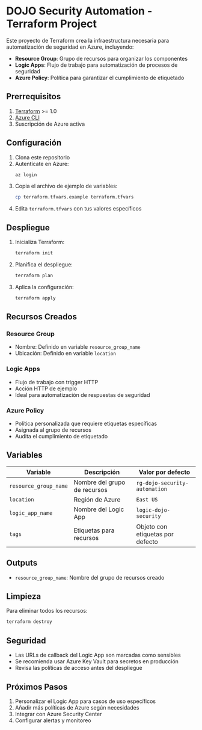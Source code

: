 # DOJO Security Automation - Terraform Project

Este proyecto de Terraform crea la infraestructura necesaria para automatización de seguridad en Azure, incluyendo:

- **Resource Group**: Grupo de recursos para organizar los componentes
- **Logic Apps**: Flujo de trabajo para automatización de procesos de seguridad
- **Azure Policy**: Política para garantizar el cumplimiento de etiquetado

## Prerrequisitos

1. [Terraform](https://www.terraform.io/downloads) >= 1.0
2. [Azure CLI](https://docs.microsoft.com/en-us/cli/azure/install-azure-cli)
3. Suscripción de Azure activa

## Configuración

1. Clona este repositorio
2. Autentícate en Azure:
   ```bash
   az login
   ```
3. Copia el archivo de ejemplo de variables:
   ```bash
   cp terraform.tfvars.example terraform.tfvars
   ```
4. Edita `terraform.tfvars` con tus valores específicos

## Despliegue

1. Inicializa Terraform:
   ```bash
   terraform init
   ```

2. Planifica el despliegue:
   ```bash
   terraform plan
   ```

3. Aplica la configuración:
   ```bash
   terraform apply
   ```

## Recursos Creados

### Resource Group
- Nombre: Definido en variable `resource_group_name`
- Ubicación: Definido en variable `location`

### Logic Apps
- Flujo de trabajo con trigger HTTP
- Acción HTTP de ejemplo
- Ideal para automatización de respuestas de seguridad

### Azure Policy
- Política personalizada que requiere etiquetas específicas
- Asignada al grupo de recursos
- Audita el cumplimiento de etiquetado

## Variables

| Variable | Descripción | Valor por defecto |
|----------|-------------|-------------------|
| `resource_group_name` | Nombre del grupo de recursos | `rg-dojo-security-automation` |
| `location` | Región de Azure | `East US` |
| `logic_app_name` | Nombre del Logic App | `logic-dojo-security` |
| `tags` | Etiquetas para recursos | Objeto con etiquetas por defecto |

## Outputs

- `resource_group_name`: Nombre del grupo de recursos creado

## Limpieza

Para eliminar todos los recursos:

```bash
terraform destroy
```

## Seguridad

- Las URLs de callback del Logic App son marcadas como sensibles
- Se recomienda usar Azure Key Vault para secretos en producción
- Revisa las políticas de acceso antes del despliegue

## Próximos Pasos

1. Personalizar el Logic App para casos de uso específicos
2. Añadir más políticas de Azure según necesidades
3. Integrar con Azure Security Center
4. Configurar alertas y monitoreo
